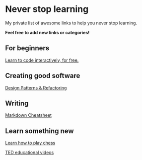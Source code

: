 # Never stop learning

My private list of awesome links to help you never stop learning.

**Feel free to add new links or categories!**

## For beginners

[Learn to code interactively, for free.](https://www.codecademy.com/)

## Creating good software 

[Design Patterns &amp; Refactoring](https://sourcemaking.com/)

## Writing

[Markdown Cheatsheet](https://github.com/adam-p/markdown-here/wiki/Markdown-Cheatsheet)

## Learn something new

[Learn how to play chess](https://www.chesscademy.com/)

[TED educational videos](http://ed.ted.com/)